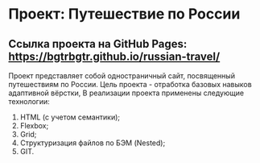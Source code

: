 # Проект: Путешествие по России

## Ссылка проекта на GitHub Pages: https://bgtrbgtr.github.io/russian-travel/

Проект представляет собой одностраничный сайт, посвященный путешествиям по России.
Цель проекта - отработка базовых навыков адаптивной вёрстки,
В реализации проекта применены следующие технологии:
1. HTML (с учетом семантики);
2. Flexbox;
3. Grid;
4. Структуризация файлов по БЭМ (Nested);
5. GIT.

